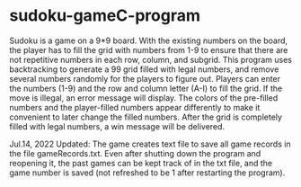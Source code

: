 # sudoku-gameC-program

Sudoku is a game on a 9*9 board. With the existing numbers on the board, the player has to fill the grid with numbers from 1-9 to ensure that there are not repetitive numbers in each row, column, and subgrid. 
This program uses backtracking to generate a 99 grid filled with legal numbers, and remove several numbers randomly for the players to figure out. 
Players can enter the numbers (1-9) and the row and column letter (A-I) to fill the grid. If the move is illegal, an error message will display.
The colors of the pre-filled numbers and the player-filled numbers appear differently to make it convenient to later change the filled numbers.
After the grid is completely filled with legal numbers, a win message will be delivered.

Jul.14, 2022 Updated:
  The game creates text file to save all game records in the file gameRecords.txt. Even after shutting down the program and reopening it, the past games can be kept track of in the txt file, and the game number is saved (not refreshed to be 1 after restarting the program).
